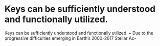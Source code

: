 # Keys can be sufficiently understood and functionally utilized.

Keys can be sufficiently understood and functionally utilized.
• Due to the progressive difficulties emerging in Earth’s 2000-2017 Stellar Ac-